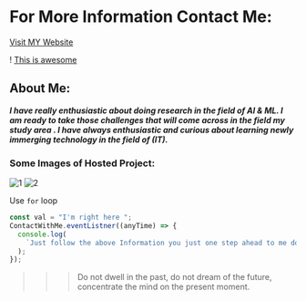 # For More Information Contact Me:

[Visit MY Website](https://blackhat955.github.io/My-Information-/)

! [This is awesome](https://encrypted-tbn0.gstatic.com/images?q=tbn:ANd9GcRr830UoalFA6OmJf84E-Ivp53PVkdYZsuz_A&usqp=CAU)

## About Me:

**_I have really enthusiastic about doing research in the field of AI & ML. I am ready to take those challenges that will come across in the field my study area . I have always enthusiastic and curious about learning newly immerging technology in the field of (IT)._**

### Some Images of Hosted Project:

![1]('https://drive.google.com/file/d/1iofTyivPW-0OxFpNvfYwyG4ee-N2_RI5/view?usp=sharing')
![2](https://drive.google.com/file/d/14UIQ1-X7tKrzbvAKb1xkbSFe5FpnOYIp/view?usp=sharing)

Use `for` loop

```javascript
const val = "I'm right here ";
ContactWithMe.eventListner((anyTime) => {
  console.log(
    `Just follow the above Information you just one step ahead to me don't worry ${val}`
  );
});
```

> > > Do not dwell in the past, do not dream of the future, concentrate the mind on the present moment.
